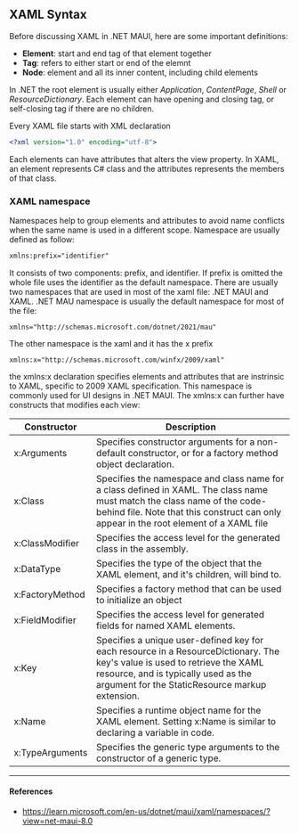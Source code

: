 ## XAML Syntax

Before discussing XAML in .NET MAUI, here are some important definitions:

- **Element**: start and end tag of that element together
- **Tag**: refers to either start or end of the elemnt
- **Node**: element and all its inner content, including child elements

In .NET the root element is usually either _Application_, _ContentPage_, _Shell_ or _ResourceDictionary_. Each element can have opening and closing tag, or self-closing tag if there are no children.

Every XAML file starts with XML declaration

```xml
<?xml version="1.0" encoding="utf-8">
```

Each elements can have attributes that alters the view property. In XAML, an element represents C# class and the attributes represents the members of that class.

### XAML namespace

Namespaces help to group elements and attributes to avoid name conflicts when the same name is used in a different scope. Namespace are usually defined as follow:

```xml
xmlns:prefix="identifier"
```

It consists of two components: prefix, and identifier. If prefix is omitted the whole file uses the identifier as the default namespace. There are usually two namespaces that are used in most of the
xaml file: .NET MAUI and XAML. .NET MAU namespace is usually the default namespace for most of the file:

```
xmlns="http://schemas.microsoft.com/dotnet/2021/mau"
```

The other namespace is the xaml and it has the x prefix

```
xmlns:x="http://schemas.microsoft.com/winfx/2009/xaml"
```

the xmlns:x declaration specifies elements and attributes that are instrinsic to XAML, specific to 2009 XAML specification. This namespace is commonly used for UI designs in .NET MAUI. The xmlns:x can further
have constructs that modifies each view:

| Constructor     | Description                                                                                                                                                                                                          |
| --------------- | -------------------------------------------------------------------------------------------------------------------------------------------------------------------------------------------------------------------- |
| x:Arguments     | Specifies constructor arguments for a non-default constructor, or for a factory method object declaration.                                                                                                           |
| x:Class         | Specifies the namespace and class name for a class defined in XAML. The class name must match the class name of the code-behind file. Note that this construct can only appear in the root element of a XAML file    |
| x:ClassModifier | Specifies the access level for the generated class in the assembly.                                                                                                                                                  |
| x:DataType      | Specifies the type of the object that the XAML element, and it's children, will bind to.                                                                                                                             |
| x:FactoryMethod | Specifies a factory method that can be used to initialize an object                                                                                                                                                  |
| x:FieldModifier | Specifies the access level for generated fields for named XAML elements.                                                                                                                                             |
| x:Key           | Specifies a unique user-defined key for each resource in a ResourceDictionary. The key's value is used to retrieve the XAML resource, and is typically used as the argument for the StaticResource markup extension. |
| x:Name          | Specifies a runtime object name for the XAML element. Setting x:Name is similar to declaring a variable in code.                                                                                                     |
| x:TypeArguments | Specifies the generic type arguments to the constructor of a generic type.                                                                                                                                           |

---

#### References

- https://learn.microsoft.com/en-us/dotnet/maui/xaml/namespaces/?view=net-maui-8.0
